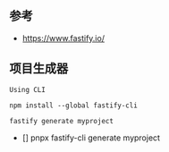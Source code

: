 ## 参考 
  - https://www.fastify.io/


## 项目生成器


```
Using CLI

npm install --global fastify-cli

fastify generate myproject
``` 

 
 - [] pnpx fastify-cli  generate myproject